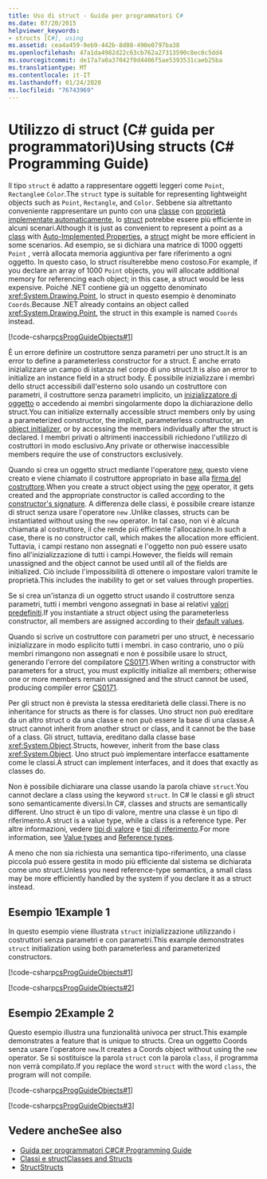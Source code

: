```yaml
---
title: Uso di struct - Guida per programmatori C#
ms.date: 07/20/2015
helpviewer_keywords:
- structs [C#], using
ms.assetid: cea4a459-9eb9-442b-8d08-490e0797ba38
ms.openlocfilehash: 47a1da4982d22c63cb762a27313590c8ec0c5dd4
ms.sourcegitcommit: de17a7a0a37042f0d4406f5ae5393531caeb25ba
ms.translationtype: MT
ms.contentlocale: it-IT
ms.lasthandoff: 01/24/2020
ms.locfileid: "76743969"
---
```

# <a name="using-structs-c-programming-guide"></a><span data-ttu-id="37ae9-102">Utilizzo di struct (C# guida per programmatori)</span><span class="sxs-lookup"><span data-stu-id="37ae9-102">Using structs (C# Programming Guide)</span></span>

<span data-ttu-id="37ae9-103">Il tipo `struct` è adatto a rappresentare oggetti leggeri come `Point`, `Rectangle`e `Color`.</span><span class="sxs-lookup"><span data-stu-id="37ae9-103">The `struct` type is suitable for representing lightweight objects such as `Point`, `Rectangle`, and `Color`.</span></span> <span data-ttu-id="37ae9-104">Sebbene sia altrettanto conveniente rappresentare un punto con una [classe](../../language-reference/keywords/class.md) con [proprietà implementate automaticamente](./auto-implemented-properties.md), lo [struct](../../language-reference/keywords/struct.md) potrebbe essere più efficiente in alcuni scenari.</span><span class="sxs-lookup"><span data-stu-id="37ae9-104">Although it is just as convenient to represent a point as a [class](../../language-reference/keywords/class.md) with [Auto-Implemented Properties](./auto-implemented-properties.md), a [struct](../../language-reference/keywords/struct.md) might be more efficient in some scenarios.</span></span> <span data-ttu-id="37ae9-105">Ad esempio, se si dichiara una matrice di 1000 oggetti `Point` , verrà allocata memoria aggiuntiva per fare riferimento a ogni oggetto. In questo caso, lo struct risulterebbe meno costoso.</span><span class="sxs-lookup"><span data-stu-id="37ae9-105">For example, if you declare an array of 1000 `Point` objects, you will allocate additional memory for referencing each object; in this case, a struct would be less expensive.</span></span> <span data-ttu-id="37ae9-106">Poiché .NET contiene già un oggetto denominato <xref:System.Drawing.Point>, lo struct in questo esempio è denominato `Coords`.</span><span class="sxs-lookup"><span data-stu-id="37ae9-106">Because .NET already contains an object called <xref:System.Drawing.Point>, the struct in this example is named `Coords` instead.</span></span>

[!code-csharp[csProgGuideObjects#1](~/samples/snippets/csharp/VS_Snippets_VBCSharp/csProgGuideObjects/CS/Objects.cs#1)]

<span data-ttu-id="37ae9-107">È un errore definire un costruttore senza parametri per uno struct.</span><span class="sxs-lookup"><span data-stu-id="37ae9-107">It is an error to define a parameterless constructor for a struct.</span></span> <span data-ttu-id="37ae9-108">È anche errato inizializzare un campo di istanza nel corpo di uno struct.</span><span class="sxs-lookup"><span data-stu-id="37ae9-108">It is also an error to initialize an instance field in a struct body.</span></span> <span data-ttu-id="37ae9-109">È possibile inizializzare i membri dello struct accessibili dall'esterno solo usando un costruttore con parametri, il costruttore senza parametri implicito, un [inizializzatore di oggetto](object-and-collection-initializers.md) o accedendo ai membri singolarmente dopo la dichiarazione dello struct.</span><span class="sxs-lookup"><span data-stu-id="37ae9-109">You can initialize externally accessible struct members only by using a parameterized constructor, the implicit, parameterless constructor, an [object initializer](object-and-collection-initializers.md), or by accessing the members individually after the struct is declared.</span></span> <span data-ttu-id="37ae9-110">I membri privati o altrimenti inaccessibili richiedono l'utilizzo di costruttori in modo esclusivo.</span><span class="sxs-lookup"><span data-stu-id="37ae9-110">Any private or otherwise inaccessible members require the use of constructors exclusively.</span></span>

<span data-ttu-id="37ae9-111">Quando si crea un oggetto struct mediante l'operatore [new](../../language-reference/operators/new-operator.md), questo viene creato e viene chiamato il costruttore appropriato in base alla [firma del costruttore](constructors.md#constructor-syntax).</span><span class="sxs-lookup"><span data-stu-id="37ae9-111">When you create a struct object using the [new](../../language-reference/operators/new-operator.md) operator, it gets created and the appropriate constructor is called according to the [constructor's signature](constructors.md#constructor-syntax).</span></span> <span data-ttu-id="37ae9-112">A differenza delle classi, è possibile creare istanze di struct senza usare l'operatore `new` .</span><span class="sxs-lookup"><span data-stu-id="37ae9-112">Unlike classes, structs can be instantiated without using the `new` operator.</span></span> <span data-ttu-id="37ae9-113">In tal caso, non vi è alcuna chiamata al costruttore, il che rende più efficiente l'allocazione.</span><span class="sxs-lookup"><span data-stu-id="37ae9-113">In such a case, there is no constructor call, which makes the allocation more efficient.</span></span> <span data-ttu-id="37ae9-114">Tuttavia, i campi restano non assegnati e l'oggetto non può essere usato fino all'inizializzazione di tutti i campi.</span><span class="sxs-lookup"><span data-stu-id="37ae9-114">However, the fields will remain unassigned and the object cannot be used until all of the fields are initialized.</span></span> <span data-ttu-id="37ae9-115">Ciò include l'impossibilità di ottenere o impostare valori tramite le proprietà.</span><span class="sxs-lookup"><span data-stu-id="37ae9-115">This includes the inability to get or set values through properties.</span></span>

<span data-ttu-id="37ae9-116">Se si crea un'istanza di un oggetto struct usando il costruttore senza parametri, tutti i membri vengono assegnati in base ai relativi [valori predefiniti](../../language-reference/builtin-types/default-values.md).</span><span class="sxs-lookup"><span data-stu-id="37ae9-116">If you instantiate a struct object using the parameterless constructor, all members are assigned according to their [default values](../../language-reference/builtin-types/default-values.md).</span></span>

<span data-ttu-id="37ae9-117">Quando si scrive un costruttore con parametri per uno struct, è necessario inizializzare in modo esplicito tutti i membri. in caso contrario, uno o più membri rimangono non assegnati e non è possibile usare lo struct, generando l'errore del compilatore [CS0171](../../misc/cs0171.md).</span><span class="sxs-lookup"><span data-stu-id="37ae9-117">When writing a constructor with parameters for a struct, you must explicitly initialize all members; otherwise one or more members remain unassigned and the struct cannot be used, producing compiler error [CS0171](../../misc/cs0171.md).</span></span>

<span data-ttu-id="37ae9-118">Per gli struct non è prevista la stessa ereditarietà delle classi.</span><span class="sxs-lookup"><span data-stu-id="37ae9-118">There is no inheritance for structs as there is for classes.</span></span> <span data-ttu-id="37ae9-119">Uno struct non può ereditare da un altro struct o da una classe e non può essere la base di una classe.</span><span class="sxs-lookup"><span data-stu-id="37ae9-119">A struct cannot inherit from another struct or class, and it cannot be the base of a class.</span></span> <span data-ttu-id="37ae9-120">Gli struct, tuttavia, ereditano dalla classe base <xref:System.Object>.</span><span class="sxs-lookup"><span data-stu-id="37ae9-120">Structs, however, inherit from the base class <xref:System.Object>.</span></span> <span data-ttu-id="37ae9-121">Uno struct può implementare interfacce esattamente come le classi.</span><span class="sxs-lookup"><span data-stu-id="37ae9-121">A struct can implement interfaces, and it does that exactly as classes do.</span></span>

<span data-ttu-id="37ae9-122">Non è possibile dichiarare una classe usando la parola chiave `struct`.</span><span class="sxs-lookup"><span data-stu-id="37ae9-122">You cannot declare a class using the keyword `struct`.</span></span> <span data-ttu-id="37ae9-123">In C# le classi e gli struct sono semanticamente diversi.</span><span class="sxs-lookup"><span data-stu-id="37ae9-123">In C#, classes and structs are semantically different.</span></span> <span data-ttu-id="37ae9-124">Uno struct è un tipo di valore, mentre una classe è un tipo di riferimento.</span><span class="sxs-lookup"><span data-stu-id="37ae9-124">A struct is a value type, while a class is a reference type.</span></span> <span data-ttu-id="37ae9-125">Per altre informazioni, vedere [tipi di valore](../../language-reference/builtin-types/value-types.md) e [tipi di riferimento](../../language-reference/keywords/reference-types.md).</span><span class="sxs-lookup"><span data-stu-id="37ae9-125">For more information, see [Value types](../../language-reference/builtin-types/value-types.md) and [Reference types](../../language-reference/keywords/reference-types.md).</span></span>

<span data-ttu-id="37ae9-126">A meno che non sia richiesta una semantica tipo-riferimento, una classe piccola può essere gestita in modo più efficiente dal sistema se dichiarata come uno struct.</span><span class="sxs-lookup"><span data-stu-id="37ae9-126">Unless you need reference-type semantics, a small class may be more efficiently handled by the system if you declare it as a struct instead.</span></span>

## <a name="example-1"></a><span data-ttu-id="37ae9-127">Esempio 1</span><span class="sxs-lookup"><span data-stu-id="37ae9-127">Example 1</span></span>

<span data-ttu-id="37ae9-128">In questo esempio viene illustrata `struct` inizializzazione utilizzando i costruttori senza parametri e con parametri.</span><span class="sxs-lookup"><span data-stu-id="37ae9-128">This example demonstrates `struct` initialization using both parameterless and parameterized constructors.</span></span>

[!code-csharp[csProgGuideObjects#1](~/samples/snippets/csharp/VS_Snippets_VBCSharp/csProgGuideObjects/CS/Objects.cs#1)]

[!code-csharp[csProgGuideObjects#2](~/samples/snippets/csharp/VS_Snippets_VBCSharp/csProgGuideObjects/CS/Objects.cs#2)]

## <a name="example-2"></a><span data-ttu-id="37ae9-129">Esempio 2</span><span class="sxs-lookup"><span data-stu-id="37ae9-129">Example 2</span></span>

<span data-ttu-id="37ae9-130">Questo esempio illustra una funzionalità univoca per struct.</span><span class="sxs-lookup"><span data-stu-id="37ae9-130">This example demonstrates a feature that is unique to structs.</span></span> <span data-ttu-id="37ae9-131">Crea un oggetto Coords senza usare l'operatore `new`.</span><span class="sxs-lookup"><span data-stu-id="37ae9-131">It creates a Coords object without using the `new` operator.</span></span> <span data-ttu-id="37ae9-132">Se si sostituisce la parola `struct` con la parola `class`, il programma non verrà compilato.</span><span class="sxs-lookup"><span data-stu-id="37ae9-132">If you replace the word `struct` with the word `class`, the program will not compile.</span></span>

[!code-csharp[csProgGuideObjects#1](~/samples/snippets/csharp/VS_Snippets_VBCSharp/csProgGuideObjects/CS/Objects.cs#1)]

[!code-csharp[csProgGuideObjects#3](~/samples/snippets/csharp/VS_Snippets_VBCSharp/csProgGuideObjects/CS/Objects.cs#3)]

## <a name="see-also"></a><span data-ttu-id="37ae9-133">Vedere anche</span><span class="sxs-lookup"><span data-stu-id="37ae9-133">See also</span></span>

- [<span data-ttu-id="37ae9-134">Guida per programmatori C#</span><span class="sxs-lookup"><span data-stu-id="37ae9-134">C# Programming Guide</span></span>](../index.md)
- [<span data-ttu-id="37ae9-135">Classi e struct</span><span class="sxs-lookup"><span data-stu-id="37ae9-135">Classes and Structs</span></span>](index.md)
- [<span data-ttu-id="37ae9-136">Struct</span><span class="sxs-lookup"><span data-stu-id="37ae9-136">Structs</span></span>](structs.md)
